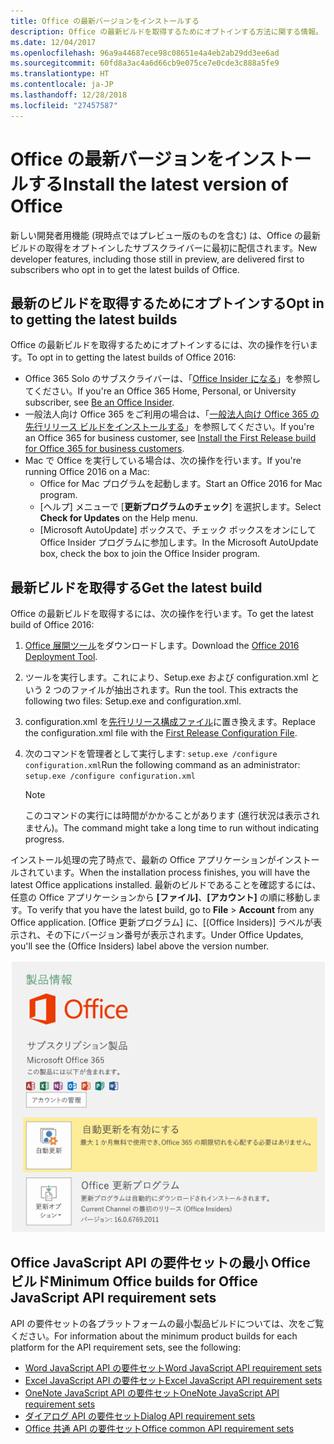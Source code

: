 ```yaml
---
title: Office の最新バージョンをインストールする
description: Office の最新ビルドを取得するためにオプトインする方法に関する情報。
ms.date: 12/04/2017
ms.openlocfilehash: 96a9a44687ece98c08651e4a4eb2ab29dd3ee6ad
ms.sourcegitcommit: 60fd8a3ac4a6d66cb9e075ce7e0cde3c888a5fe9
ms.translationtype: HT
ms.contentlocale: ja-JP
ms.lasthandoff: 12/28/2018
ms.locfileid: "27457587"
---
```

# <a name="install-the-latest-version-of-office"></a><span data-ttu-id="05b70-103">Office の最新バージョンをインストールする</span><span class="sxs-lookup"><span data-stu-id="05b70-103">Install the latest version of Office</span></span>

<span data-ttu-id="05b70-104">新しい開発者用機能 (現時点ではプレビュー版のものを含む) は、Office の最新ビルドの取得をオプトインしたサブスクライバーに最初に配信されます。</span><span class="sxs-lookup"><span data-stu-id="05b70-104">New developer features, including those still in preview, are delivered first to subscribers who opt in to get the latest builds of Office.</span></span> 

## <a name="opt-in-to-getting-the-latest-builds"></a><span data-ttu-id="05b70-105">最新のビルドを取得するためにオプトインする</span><span class="sxs-lookup"><span data-stu-id="05b70-105">Opt in to getting the latest builds</span></span>

<span data-ttu-id="05b70-106">Office の最新ビルドを取得するためにオプトインするには、次の操作を行います。</span><span class="sxs-lookup"><span data-stu-id="05b70-106">To opt in to getting the latest builds of Office 2016:</span></span> 

- <span data-ttu-id="05b70-107">Office 365 Solo のサブスクライバーは、「[Office Insider になる](https://products.office.com/office-insider)」を参照してください。</span><span class="sxs-lookup"><span data-stu-id="05b70-107">If you're an Office 365 Home, Personal, or University subscriber, see [Be an Office Insider](https://products.office.com/office-insider).</span></span>
- <span data-ttu-id="05b70-108">一般法人向け Office 365 をご利用の場合は、「[一般法人向け Office 365 の先行リリース ビルドをインストールする](https://support.office.com/article/Install-the-First-Release-build-for-Office-365-for-business-customers-4dd8ba40-73c0-4468-b778-c7b744d03ead)」を参照してください。</span><span class="sxs-lookup"><span data-stu-id="05b70-108">If you're an Office 365 for business customer, see [Install the First Release build for Office 365 for business customers](https://support.office.com/article/Install-the-First-Release-build-for-Office-365-for-business-customers-4dd8ba40-73c0-4468-b778-c7b744d03ead).</span></span>
- <span data-ttu-id="05b70-109">Mac で Office を実行している場合は、次の操作を行います。</span><span class="sxs-lookup"><span data-stu-id="05b70-109">If you're running Office 2016 on a Mac:</span></span>
    - <span data-ttu-id="05b70-110">Office for Mac プログラムを起動します。</span><span class="sxs-lookup"><span data-stu-id="05b70-110">Start an Office 2016 for Mac program.</span></span>
    - <span data-ttu-id="05b70-111">[ヘルプ] メニューで [**更新プログラムのチェック**] を選択します。</span><span class="sxs-lookup"><span data-stu-id="05b70-111">Select **Check for Updates** on the Help menu.</span></span>
    - <span data-ttu-id="05b70-112">[Microsoft AutoUpdate] ボックスで、チェック ボックスをオンにして Office Insider プログラムに参加します。</span><span class="sxs-lookup"><span data-stu-id="05b70-112">In the Microsoft AutoUpdate box, check the box to join the Office Insider program.</span></span> 

## <a name="get-the-latest-build"></a><span data-ttu-id="05b70-113">最新ビルドを取得する</span><span class="sxs-lookup"><span data-stu-id="05b70-113">Get the latest build</span></span>

<span data-ttu-id="05b70-114">Office の最新ビルドを取得するには、次の操作を行います。</span><span class="sxs-lookup"><span data-stu-id="05b70-114">To get the latest build of Office 2016:</span></span> 

1. <span data-ttu-id="05b70-115">[Office 展開ツール](https://www.microsoft.com/download/details.aspx?id=49117)をダウンロードします。</span><span class="sxs-lookup"><span data-stu-id="05b70-115">Download the [Office 2016 Deployment Tool](https://www.microsoft.com/download/details.aspx?id=49117).</span></span> 
2. <span data-ttu-id="05b70-p101">ツールを実行します。これにより、Setup.exe および configuration.xml という 2 つのファイルが抽出されます。</span><span class="sxs-lookup"><span data-stu-id="05b70-p101">Run the tool. This extracts the following two files: Setup.exe and configuration.xml.</span></span>
3. <span data-ttu-id="05b70-118">configuration.xml を[先行リリース構成ファイル](https://raw.githubusercontent.com/OfficeDev/Office-Add-in-Commands-Samples/master/Tools/FirstReleaseConfig/configuration.xml)に置き換えます。</span><span class="sxs-lookup"><span data-stu-id="05b70-118">Replace the configuration.xml file with the [First Release Configuration File](https://raw.githubusercontent.com/OfficeDev/Office-Add-in-Commands-Samples/master/Tools/FirstReleaseConfig/configuration.xml).</span></span>
4. <span data-ttu-id="05b70-119">次のコマンドを管理者として実行します: `setup.exe /configure configuration.xml`</span><span class="sxs-lookup"><span data-stu-id="05b70-119">Run the following command as an administrator:  `setup.exe /configure configuration.xml`</span></span> 

    > [!NOTE]
    > <span data-ttu-id="05b70-120">このコマンドの実行には時間がかかることがあります (進行状況は表示されません)。</span><span class="sxs-lookup"><span data-stu-id="05b70-120">The command might take a long time to run without indicating progress.</span></span>

<span data-ttu-id="05b70-121">インストール処理の完了時点で、最新の Office アプリケーションがインストールされています。</span><span class="sxs-lookup"><span data-stu-id="05b70-121">When the installation process finishes, you will have the latest Office applications installed.</span></span> <span data-ttu-id="05b70-122">最新のビルドであることを確認するには、任意の Office アプリケーションから **[ファイル]**、**[アカウント]** の順に移動します。</span><span class="sxs-lookup"><span data-stu-id="05b70-122">To verify that you have the latest build, go to **File** > **Account** from any Office application.</span></span> <span data-ttu-id="05b70-123">[Office 更新プログラム] に、[(Office Insiders)] ラベルが表示され、その下にバージョン番号が表示されます。</span><span class="sxs-lookup"><span data-stu-id="05b70-123">Under Office Updates, you'll see the (Office Insiders) label above the version number.</span></span>

![Office Insiders のラベルと製品情報を示すスクリーンショット](../images/office-insiders.png)

## <a name="minimum-office-builds-for-office-javascript-api-requirement-sets"></a><span data-ttu-id="05b70-125">Office JavaScript API の要件セットの最小 Office ビルド</span><span class="sxs-lookup"><span data-stu-id="05b70-125">Minimum Office builds for Office JavaScript API requirement sets</span></span>

<span data-ttu-id="05b70-126">API の要件セットの各プラットフォームの最小製品ビルドについては、次をご覧ください。</span><span class="sxs-lookup"><span data-stu-id="05b70-126">For information about the minimum product builds for each platform for the API requirement sets, see the following:</span></span>

- [<span data-ttu-id="05b70-127">Word JavaScript API の要件セット</span><span class="sxs-lookup"><span data-stu-id="05b70-127">Word JavaScript API requirement sets</span></span>](https://docs.microsoft.com/office/dev/add-ins/reference/requirement-sets/word-api-requirement-sets)
- [<span data-ttu-id="05b70-128">Excel JavaScript API の要件セット</span><span class="sxs-lookup"><span data-stu-id="05b70-128">Excel JavaScript API requirement sets</span></span>](https://docs.microsoft.com/office/dev/add-ins/reference/requirement-sets/excel-api-requirement-sets)
- [<span data-ttu-id="05b70-129">OneNote JavaScript API の要件セット</span><span class="sxs-lookup"><span data-stu-id="05b70-129">OneNote JavaScript API requirement sets</span></span>](https://docs.microsoft.com/office/dev/add-ins/reference/requirement-sets/onenote-api-requirement-sets)
- [<span data-ttu-id="05b70-130">ダイアログ API の要件セット</span><span class="sxs-lookup"><span data-stu-id="05b70-130">Dialog API requirement sets</span></span>](https://docs.microsoft.com/office/dev/add-ins/reference/requirement-sets/dialog-api-requirement-sets)
- [<span data-ttu-id="05b70-131">Office 共通 API の要件セット</span><span class="sxs-lookup"><span data-stu-id="05b70-131">Office common API requirement sets</span></span>](https://docs.microsoft.com/office/dev/add-ins/reference/requirement-sets/office-add-in-requirement-sets)
